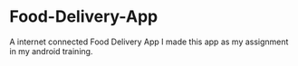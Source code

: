 # Food-Delivery-App
A internet connected Food Delivery App
I made this app as my assignment in my android training.
